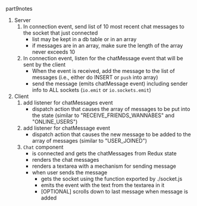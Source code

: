 part9notes
1. Server
    1. In connection event, send list of 10 most recent chat messages to the socket that just connected
        * list may be kept in a db table or in an array
        * if messages are in an array, make sure the length of the array never exceeds 10
    2. In connection event, listen for the chatMessage event that will be sent by the client
        * When the event is received, add the message to the list of messages (i.e., either do INSERT or `push` into array)
        * send the message (emits chatMessage event) including sender info to ALL sockets (`io.emit` or `io.sockets.emit`)
2. Client
    1. add listener for chatMessages event
        * dispatch action that causes the array of messages to be put into the state (similar to "RECEIVE_FRIENDS_WANNABES" and "ONLINE_USERS")
    2. add listener for chatMessage event
        * dispatch action that causes the new message to be added to the array of messages (similar to "USER_JOINED")
    3. `Chat` component
        * is connected and gets the chatMessages from Redux state
        * renders the chat messages
        * renders a textarea with a mechanism for sending message
        * when user sends the message
            * gets the socket using the function exported by ./socket.js
            * emits the event with the text from the textarea in it
            * [OPTIONAL] scrolls down to last message when message is added